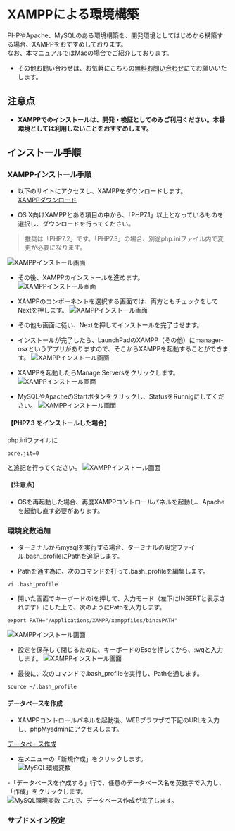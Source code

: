 # XAMPPによる環境構築
PHPやApache、MySQLのある環境構築を、開発環境としてはじめから構築する場合、XAMPPをおすすめしております。  
なお、本マニュアルではMacの場合でご紹介しております。

- その他お問い合わせは、お気軽にこちらの[無料お問い合わせ](https://exment.net/inquiry)にてお願いいたします。

## 注意点
- **XAMPPでのインストールは、開発・検証としてのみご利用ください。本番環境としては利用しないことをおすすめします。** 

## インストール手順

### XAMPPインストール手順
- 以下のサイトにアクセスし、XAMPPをダウンロードします。  
[XAMPPダウンロード](https://www.apachefriends.org/jp/download.html)  

- OS X向けXAMPPとある項目の中から、「PHP7.1」以上となっているものを選択し、ダウンロードを行ってください。
> 推奨は「PHP7.2」です。「PHP7.3」の場合、別途php.iniファイル内で変更が必要になります。

![XAMPPインストール画面](img/xampp_mac/xampp_mac1.png)

- その後、XAMPPのインストールを進めます。  
![XAMPPインストール画面](img/xampp_mac/xampp_mac2.png)

- XAMPPのコンポーネントを選択する画面では、両方ともチェックをしてNextを押します。
![XAMPPインストール画面](img/xampp_mac/xampp_mac3.png)

- その他も画面に従い、Nextを押してインストールを完了させます。
- インストールが完了したら、LaunchPadのXAMPP（その他）にmanager-osxというアプリがありますので、そこからXAMPPを起動することができます。
![XAMPPインストール画面](img/xampp_mac/xampp_mac4.png)

- XAMPPを起動したらManage Serversをクリックします。
![XAMPPインストール画面](img/xampp_mac/xampp_mac5.png)

- MySQLやApacheのStartボタンをクリックし、StatusをRunnigにしてください。
![XAMPPインストール画面](img/xampp_mac/xampp_mac6.png)


#### 【PHP7.3 をインストールした場合】
php.iniファイルに
~~~
pcre.jit=0
~~~
と追記を行ってください。
![XAMPPインストール画面](img/xampp_mac/xampp_mac7.png)


#### 【注意点】
- OSを再起動した場合、再度XAMPPコントロールパネルを起動し、Apacheを起動し直す必要があります。


### 環境変数追加
- ターミナルからmysqlを実行する場合、ターミナルの設定ファイル.bash_profileにPathを追記します。

- Pathを通す為に、次のコマンドを打って.bash_profileを編集します。
~~~
vi .bash_profile
~~~

- 開いた画面でキーボードのiを押して、入力モード（左下にINSERTと表示されます）にした上で、次のようにPathを入力します。
~~~
export PATH="/Applications/XAMPP/xamppfiles/bin:$PATH"
~~~
![XAMPPインストール画面](img/xampp_mac/mysql_mac1.png)

- 設定を保存して閉じるために、キーボードのEscを押してから、:wqと入力します。
![XAMPPインストール画面](img/xampp_mac/mysql_mac2.png)

- 最後に、次のコマンドで.bash_profileを実行し、Pathを通します。
~~~
source ~/.bash_profile
~~~

#### データベースを作成
- XAMPPコントロールパネルを起動後、WEBブラウザで下記のURLを入力し、phpMyadminにアクセスします。

[データベース作成](http://localhost/phpmyadmin/index.php)

- 左メニューの「新規作成」をクリックします。  
![MySQL環境変数](img/xampp_mac/phpmyadmin1.png)

-「データベースを作成する」行で、任意のデータベース名を英数字で入力し、「作成」をクリックします。  
![MySQL環境変数](img/xampp_mac/phpmyadmin2.png)
これで、データベース作成が完了します。


### サブドメイン設定

